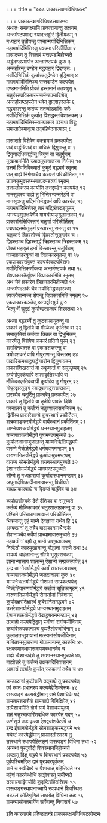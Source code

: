 +++
title = "००८ प्राकारलक्षणविधिपटलः"

+++
प्राकारलक्षणविधिपटलप्रारम्भः  
अथातः सम्प्रवक्ष्यामि प्राकाराणान्तु लक्षणम्  
अन्तर्मण्टपमाद्यं स्यादन्तर्द्वारं द्वितीयकम् १  
मध्यहारं तृतीयन्तु पश्चान्मर्यादिभित्तिकम्  
महामर्यादिभित्तिस्तु पञ्चमः परिकीर्तितः २  
प्रासादस्य तु विस्तारं यत्तद्दण्डमिहोच्यते  
अर्द्धदण्डप्रमाणेन अन्तर्मण्टपकं कुरु ३  
अन्तर्हारन्तु दण्डेन मद्ध्यहारं द्विदण्डतः ।  
मर्यादिभित्तिकं कुर्याच्चतुर्दण्डेन बुद्धिमान् ४  
महामर्यादिभित्तिञ्च सप्तदण्डेन कल्पयेत्  
दण्डमानमिति प्रोक्तं हस्तमानं ततश्श्रुणु ५  
चतुर्हस्तप्रविस्तारमन्तर्मण्टपमादिशेत्  
अन्तर्हाराष्टहस्तेन भवेत् द्वादशहस्तके ६  
मद्ध्यहारन्तु कर्तव्यं ततष्षोडशभिः करैः  
मर्यादिभित्तिकं कुर्यात् विंशद्धस्तविशालकम् ७  
महामर्यादिभित्तिस्स्यात्प्राकारं पञ्चधा विदुः  
समन्तादेवमावृत्य तद्बहिर्वदनात्पदम् ८

प्रासादाग्रे विशेषेण वक्त्रायामं प्रकल्पयेत्  
पादं वार्द्धत्रिपादं वा अधिकं द्विगुणन्तु वा ९  
द्विगुणादधिकार्द्धन्तु त्रिगुणं वा चतुर्गुणम्  
मुखायाममिति ख्यातमुपानात्तस्य निर्गमम् १०  
उत्तमं त्वितिविख्यातं कुमुदं मद्ध्यमं स्मृतम्  
पात् बाह्ये निर्गमञ्चैव कन्न्यसं परिकीर्तितम् ११  
उपानकुमुदस्तम्भबाह्यदण्डत्रयं स्मृतम्  
तत्तल्लोकस्य कार्याणि तत्तद्दण्डेन कल्पयेत् १२  
मानसूत्रस्य बाह्ये तु भित्तिरभ्यन्तरेऽपि वा  
मानसूत्रन्तु यद्भित्तिर्मद्ध्यमं वापि कारयेत् १३  
महामर्यादिभित्तेस्तु तारं षट्त्रिंशदङ्गुलम्  
अग्न्यङ्गुलक्षयेणैव गायत्रीयाङ्गुलान्तकम् १४  
प्राकारभित्तिविस्तारं चतुर्णां परिकीर्तितम्  
पद्मपादसमोत्तुङ्गं प्रस्तारन्तु समन्तु वा १५  
चतुष्करं त्रिहस्तोच्चं द्विहस्तोत्तुङ्गमेव च।  
द्विहस्तञ्च द्विहस्तार्द्धं त्रिहस्तञ्च त्रिहस्तकम् १६  
प्रोक्तं महावृतं हर्म्यं विस्तारन्तु चतुर्विधम्  
पञ्चप्राकारयुक्तं वा त्रिप्राकारयुतन्तु वा १७  
एकप्राकारसंयुक्तं कल्पयेत्कल्पवित्तमः  
मर्यादिभित्तिकर्णोक्त्या अन्तर्मण्टपकं तथा १८  
शेषप्राकारकैर्युक्तं त्रिःप्राकारमिति स्मृतम्  
अथ चैवं प्रकारेण त्रिप्राकारमिहोच्यते १९  
अन्तर्मण्डलकं चैव मर्यादिर्मद्ध्यहारकम्  
त्यक्त्वैवान्यच्च शेषन्तु त्रिप्राकारमिति स्मृतम् २०  
एकप्राकारकञ्चेत्तु अन्तर्द्वारयुतं कुरु  
भित्यूर्ध्वें सुदृढं कुर्याच्छत्राकारं शिरस्तथा २१

अथवा बद्धहर्म्ये तु कूटशालायुतन्तु वा  
प्राकारे तु द्वितीये वा मौळिका कृतिरेव वा २२  
सभाकृतिर्वा कर्तव्या त्रितलं वा द्विभूमिकम्  
कारयेत्तु विशेषेण प्राकारं प्रतिगो पुरम् २३  
शरादिनवहस्तं वा एकादशकरन्तु वा  
त्रयोदशकरं वापि गोपुराणान्तु विस्तरम् २४  
पादादिकमथाद्ध्यर्द्धं पादोन द्विगुणायतम्  
प्राकारशिखरान्तं वा स्थूप्यन्तं वा समुच्छ्रयम् २५  
हर्म्यगोपुरकंयापि शालाकृतिरथापि वा  
मौळिकाकृतिकंवापी कुर्यादेव तु गोपुरम् २६  
गोपुरद्वारतुङ्गं स्यादुपानादुत्तरान्तकम्  
द्वारस्यैव चतुर्दिक्षु प्राकारेषु प्रकल्पयेत् २७  
प्राकारे तु द्वितीये वा तृतीये पावके दिशि  
पवनालयं तु कर्तव्यं चतुश्शालासमन्वितम् २८  
द्वितीय्य प्राकारैशान्ये कूपस्थानं प्रकीर्तितम्  
शक्रशाङ्करयोर्मद्ध्ये वार्यस्थानं प्रकीर्तितम् २९  
आग्नेयशक्रयोर्मद्ध्ये धनस्थानमुदाहृतम्  
याम्यपावकयोर्मद्ध्ये पुष्पमण्टपमुच्यते ३०  
कुर्यात्स्नानाम्बुजालन्तु याम्यनैर्ऋतिमद्ध्यमे  
वारुणे नैर्ऋतेर्मद्ध्ये धर्मश्रवणमण्टपम् ३१  
वारुणानिलयोर्मद्ध्ये कुर्यादायुधमण्टपम्  
वायव्य सोमयोर्मद्ध्ये शयनस्थानमुच्यते ३२  
ईशानसोमयोर्मद्ध्ये यागमण्टपमुच्यते  
सौम्ये तु मध्यहारायां कुर्यादास्थानमण्टपम् ३३  
अधुनादेशिकादीनामावासन्तु विधीयते  
बाह्यप्राकारबाह्ये च द्विदण्डं वार्द्धमेव वा ३४

व्यपोह्यसौम्यके देशे देशिका वा समुच्यते  
कर्तव्यं मौळिकाकारं चतुश्शालाग्रकन्तु वा ३५  
पश्चिमे परिचाराणामावासं परिकीर्तितम्  
भिषजान्तु गृहं याम्ये दैवज्ञानां तथैव हि ३६  
अम्बष्ठानां तु तत्रैव वाद्यकानामथेैन्द्रके  
शैवानाञ्चैव सर्वेषां प्राच्यामावासमुच्यते ३७  
महाप्रतीनां वह्नौ तु याम्ये पाशुपतालयम्  
निर्ऋतौ काळमुखानान्तु बौद्धानां वारुणे तथा ३८  
वायव्ये चार्हतानान्तु सौम्ये भूसुरसत्रकम्  
ज्ञानाभ्यासाय शालान्तु ऐशान्ये सम्प्रकल्पयेत् ३९  
इन्द्र आग्नेययोर्मद्ध्ये कार्यं खातजलाशयम्  
याम्यपावकयोर्मद्ध्ये जलदानप्रपां कुरु ४०  
याम्यनैर्ऋतयोर्मद्ध्ये गोशालां सम्प्रकल्पयेत्  
निर्ऋतिवारुणयोर्मद्ध्ये कर्तव्यं सूतिकागृहम् ४१  
वारुणानिलयोर्मद्ध्ये रोगार्तानां निवेशनम्  
कुर्यादक्षरशिक्षार्त्थं कुबेरानिलमद्ध्यमे ४२  
उत्तरेशानयोर्मद्ध्ये धान्यस्थानमुदाहृतम्  
ईशानशक्रयोर्मद्ध्ये वेदाद्ध्ययनमण्टपम् ४३  
तत्बाह्ये कल्पयेद्विद्वान् स्त्रीणां रागोपजीविनाम्  
क्रयविक्रयकानाञ्च पुष्पतैलोपजीविनाम् ४४  
कुलालतन्तुवायानां मत्स्यमांसोपजीविनाम्  
नापितश्मश्रुकाराणां गोपालानान्तु कारुभिः ४५  
रक्षकाणामथावासमापणस्थानमेव च  
बाह्ये त्वैशान्यदेशे तु श्मशानस्थानमुच्यते ४६  
बाह्योत्तरे तु कर्तव्यं तक्षकादिनिवासनम्  
आवासं तत्बहिः कुर्यात् रजकानां तथैव च ४७

चण्डाळानां कुटीराणि तद्बाह्ये तु प्रकल्पयेत्  
एवं स्वतः प्रधानस्य कल्पयेद्देशिकोत्तमः ४८  
वास्त्वङ्गं कल्पयेद्धीमान् ग्रामे पैशाचिके पदे  
ग्रामतारशरांशैकं ग्रामबाह्ये विनिक्षिपेत् ४९  
तत्पैशाचमिति ज्ञेयं ग्रामं पैशाचसंयुतम्  
शतं चतुश्चत्वारिंशदधिकं कारयेत् पदम् ५०  
कर्णसूत्रं ततः कृत्वा ऐशद्वयांशकेऽपि च  
इन्द्र ईशानयोर्मद्ध्ये सोमशाङ्करमद्ध्यमे ५१  
यथेष्टं कारयेद्धीमान् प्रासादतोरणस्य तु  
तत्स्थाने स्थापयेल्लिङ्गं वास्त्वङ्गं विधिना तथा ५२  
अन्यथा पुरदुर्गादौ शिवस्थानमिहोच्यते  
अष्टासु दिक्षु मद्ध्ये च शिवस्थानं प्रकल्पयेत् ५३  
पूर्वपश्चिमदिक् द्वारं पुरप्रवरपूर्वकम्  
ग्रामे च सर्वदिक्ष्वे च पैशाचात् बहिरिष्यते ५४  
महेशं कारयेम्भोधिं सद्योवास्तु समीष्यते  
तत्सभ्रमाद्विमर्यादि कुदृष्टिरहितश्शिवः ५५  
वास्त्वङ्गस्थापनाच्चापि स्वप्रधाने शिवस्थितः  
तत्फलं कोटिगुणितं साधयेत् विधिना ततः ५६  
ग्रामन्यासोक्तमार्गेण सर्वेषान्तु निवासनं ५७

इति कारणागमे प्रतिष्ठातन्त्रे प्राकारलक्षणविधिपटलोष्टमः

  
